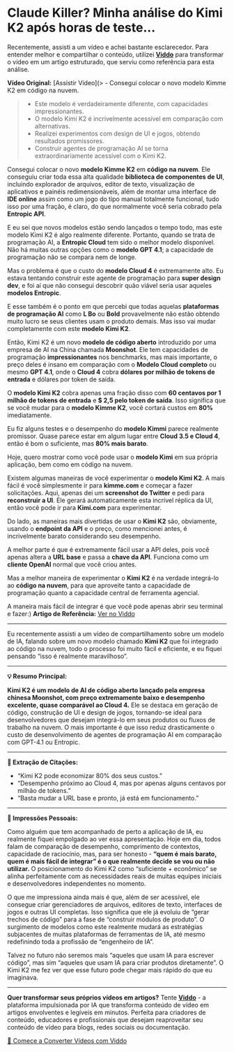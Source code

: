 # Claude Killer? Minha análise do Kimi K2 após horas de teste...

Recentemente, assisti a um vídeo e achei bastante esclarecedor. Para entender melhor e compartilhar o conteúdo, utilizei **[Viddo](https://viddo.pro/)** para transformar o vídeo em um artigo estruturado, que serviu como referência para esta análise.

**Vídeo Original:** [Assistir Vídeo](> - Consegui colocar o novo modelo Kimme K2 em código na nuvem.
> - Este modelo é verdadeiramente diferente, com capacidades impressionantes.
> - O modelo Kimi K2 é incrivelmente acessível em comparação com alternativas.
> - Realizei experimentos com design de UI e jogos, obtendo resultados promissores.
> - Construir agentes de programação AI se torna extraordinariamente acessível com o Kimi K2.

Consegui colocar o novo **modelo Kimme K2** em **código na nuvem**. Ele conseguiu criar toda essa alta qualidade **biblioteca de componentes de UI**, incluindo explorador de arquivos, editor de texto, visualização de aplicativos e painéis redimensionáveis, além de montar uma interface de **IDE online** assim como um jogo do tipo manual totalmente funcional, tudo isso por uma fração, é claro, do que normalmente você seria cobrado pela **Entropic API**.

E eu sei que novos modelos estão sendo lançados o tempo todo, mas este modelo Kimi K2 é algo realmente diferente. Portanto, quando se trata de programação AI, a **Entropic Cloud** tem sido o melhor modelo disponível. Não há muitas outras opções como o **modelo GPT 4.1**; a capacidade de programação não se compara nem de longe.

Mas o problema é que o custo do **modelo Cloud 4** é extremamente alto. Eu estava tentando construir este agente de programação para **super design dev**, e foi aí que não consegui descobrir quão viável seria usar aqueles **modelos Entropic**.

E esse também é o ponto em que percebi que todas aquelas **plataformas de programação AI** como **L Bo** ou **Bold** provavelmente não estão obtendo muito lucro se seus clientes usam o produto demais. Mas isso vai mudar completamente com este **modelo Kimi K2**.

Então, Kimi K2 é um novo **modelo de código aberto** introduzido por uma empresa de AI na China chamada **Moonshot**. Ele tem capacidades de programação **impressionantes** nos benchmarks, mas mais importante, o preço deles é insano em comparação com o **Modelo Cloud completo** ou mesmo **GPT 4.1**, onde o **Cloud 4** cobra **dólares por milhão de tokens de entrada** e dólares por token de saída.

O **modelo Kimi K2** cobra apenas uma fração disso com **60 centavos por 1 milhão de tokens de entrada** e **$ 2,5 pelo token de saída**. Isso significa que se você mudar para o **modelo Kimme K2**, você cortará custos em **80%** imediatamente.

Eu fiz alguns testes e o desempenho do **modelo Kimmi** parece realmente promissor. Quase parece estar em algum lugar entre **Cloud 3.5 e Cloud 4**, então é bom o suficiente, mas **80% mais barato**.

Hoje, quero mostrar como você pode usar o **modelo Kimi** em sua própria aplicação, bem como em código na nuvem.

Existem algumas maneiras de você experimentar o **modelo Kimi K2**. A mais fácil é você simplesmente ir para **kimme.com** e começar a fazer solicitações. Aqui, apenas dei um **screenshot do Twitter** e pedi para **reconstruir a UI**. Ele gerará automaticamente esta incrível réplica da UI, então você pode ir para **Kimi.com** para experimentar.

Do lado, as maneiras mais divertidas de usar o **Kimi K2** são, obviamente, usando o **endpoint da API** e o preço, como mencionei antes, é incrivelmente barato considerando seu desempenho.

A melhor parte é que é extremamente fácil usar a API deles, pois você apenas altera a **URL base** e passa a **chave da API**. Funciona como um **cliente OpenAI** normal que você criou antes.

Mas a melhor maneira de experimentar o **Kimi K2** é na verdade integrá-lo ao **código na nuvem**, para que aproveite tanto a capacidade de programação quanto a capacidade central de ferramenta agencial.

A maneira mais fácil de integrar é que você pode apenas abrir seu terminal e fazer:)
**Artigo de Referência:** [Ver no Viddo](https://viddo.pro/zh/video-result/ab78a578-e160-4137-862a-397e1ee74fd2)

---

Eu recentemente assisti a um vídeo de compartilhamento sobre um modelo de IA, falando sobre um novo modelo chamado **Kimi K2** que foi integrado ao código na nuvem, todo o processo foi muito fácil e eficiente, e eu fiquei pensando “isso é realmente maravilhoso”.

---

**💡 Resumo Principal:**

**Kimi K2 é um modelo de AI de código aberto lançado pela empresa chinesa Moonshot, com preço extremamente baixo e desempenho excelente, quase comparável ao Cloud 4.** Ele se destaca em geração de código, construção de UI e design de jogos, tornando-se ideal para desenvolvedores que desejam integrá-lo em seus produtos ou fluxos de trabalho na nuvem. O mais importante é que isso reduz drasticamente o custo de desenvolvimento de agentes de programação AI em comparação com GPT-4.1 ou Entropic.

---

**🎯 Extração de Citações:**

- “Kimi K2 pode economizar 80% dos seus custos.”
- “Desempenho próximo ao Cloud 4, mas por apenas alguns centavos por milhão de tokens.”
- “Basta mudar a URL base e pronto, já está em funcionamento.”

---

**🧠 Impressões Pessoais:**

Como alguém que tem acompanhado de perto a aplicação de IA, eu realmente fiquei empolgado ao ver essa apresentação. Hoje em dia, todos falam de comparação de desempenho, comprimento de contextos, capacidade de raciocínio, mas, para ser honesto - **“quem é mais barato, quem é mais fácil de integrar” é o que realmente decide se vou ou não utilizar.** O posicionamento do Kimi K2 como “suficiente + econômico” se alinha perfeitamente com as necessidades reais de muitas equipes iniciais e desenvolvedores independentes no momento.

O que me impressiona ainda mais é que, além de ser acessível, ele consegue criar gerenciadores de arquivos, editores de texto, interfaces de jogos e outras UI completas. Isso significa que ele já evoluiu de “gerar trechos de código” para a fase de “construir módulos de produto”. O surgimento de modelos como este realmente mudará as estratégias subjacentes de muitas plataformas de ferramentas de IA, até mesmo redefinindo toda a profissão de “engenheiro de IA”.

Talvez no futuro não seremos mais “aqueles que usam IA para escrever código”, mas sim “aqueles que usam IA para criar produtos diretamente”. O Kimi K2 me fez ver que esse futuro pode chegar mais rápido do que eu imaginava.

---

**Quer transformar seus próprios vídeos em artigos?** Tente **[Viddo](https://viddo.pro/)** - a plataforma impulsionada por IA que transforma conteúdo de vídeo em artigos envolventes e legíveis em minutos. Perfeita para criadores de conteúdo, educadores e profissionais que desejam reaproveitar seu conteúdo de vídeo para blogs, redes sociais ou documentação.

[🚀 Comece a Converter Vídeos com Viddo](https://viddo.pro/)